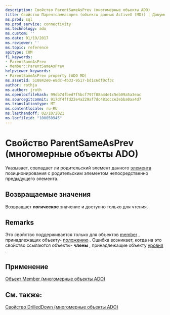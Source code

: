 ```yaml
---
description: Свойство ParentSameAsPrev (многомерные объекты ADO)
title: Свойство Парентсамеаспрев (объекты данных ActiveX (MD)) | Документация Майкрософт
ms.prod: sql
ms.prod_service: connectivity
ms.technology: ado
ms.custom: ''
ms.date: 01/19/2017
ms.reviewer: ''
ms.topic: reference
apitype: COM
f1_keywords:
- ParentSameAsPrev
- Member::ParentSameAsPrev
helpviewer_keywords:
- ParentSameAsPrev property [ADO MD]
ms.assetid: 510842e0-e8dc-4b33-9517-bd1c6df0cf3c
author: rothja
ms.author: jroth
ms.openlocfilehash: 99db74fbed7f5bcf797f88a44e1c5eb09a5a3eac
ms.sourcegitcommit: 917df4ffd22e4a229af7dc481dcce3ebba0aa4d7
ms.translationtype: MT
ms.contentlocale: ru-RU
ms.lasthandoff: 02/10/2021
ms.locfileid: "100050945"
---
```

# <a name="parentsameasprev-property-ado-md"></a>Свойство ParentSameAsPrev (многомерные объекты ADO)
Указывает, совпадает ли родительский элемент данного [элемента](./member-object-ado-md.md) позиционирования с родительским элементом непосредственно предыдущего элемента.  
  
## <a name="return-values"></a>Возвращаемые значения  
 Возвращает **логическое** значение и доступно только для чтения.  
  
## <a name="remarks"></a>Remarks  
 Это свойство поддерживается только для объектов [member](./member-object-ado-md.md) , принадлежащих объекту- [положению](./position-object-ado-md.md) . Ошибка возникает, когда на это свойство ссылаются объекты- **члены** , принадлежащие объекту [уровня](./level-object-ado-md.md) .  
  
## <a name="applies-to"></a>Применение  
 [Объект Member (многомерные объекты ADO)](./member-object-ado-md.md)  
  
## <a name="see-also"></a>См. также:  
 [Свойство DrilledDown (многомерные объекты ADO)](./drilleddown-property-ado-md.md)